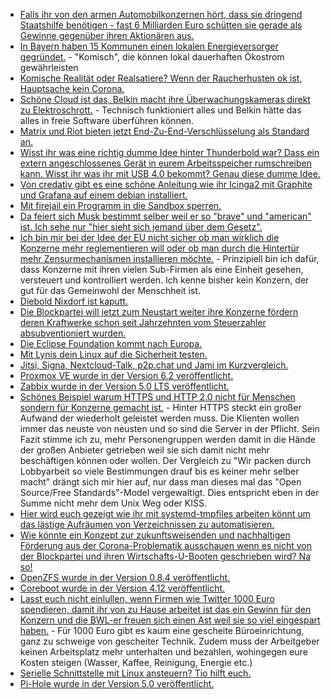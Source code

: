 * [Falls ihr von den armen Automobilkonzernen hört, dass sie dringend Staatshilfe benötigen - fast 6 Milliarden Euro schütten sie gerade als Gewinne gegenüber ihren Aktionären aus.](https://www.sonnenseite.com/de/wirtschaft/keine-staatshilfen-fr-dividenden-zahlende-konzerne.html)
* [In Bayern haben 15 Kommunen einen lokalen Energieversorger gegründet.](https://www.sonnenseite.com/de/energie/15-kommunen-in-oberbayern-grnden-gemeinsamen-energieversorger17964.html) - "Komisch", die können lokal dauerhaften Ökostrom gewährleisten
* [Komische Realität oder Realsatiere? Wenn der Raucherhusten ok ist, Hauptsache kein Corona.](https://tuxproject.de/blog/2020/05/motork-static-minigolf-statt-geisterball/)
* [Schöne Cloud ist das, Belkin macht ihre Überwachungskameras direkt zu Elektroschrott.](https://www.golem.de/news/smart-home-belkin-macht-ueberwachungskameras-zu-elektroschrott-2005-148377.html) - Technisch funktioniert alles und Belkin hätte das alles in freie Software überführen können.
* [Matrix und Riot bieten jetzt End-Zu-End-Verschlüsselung als Standard an.](https://www.golem.de/news/messenger-matrix-und-riot-machen-e2e-verschluesselung-zum-standard-2005-148380.html)
* [Wisst ihr was eine richtig dumme Idee hinter Thunderbold war? Dass ein extern angeschlossenes Gerät in eurem Arbeitsspeicher rumschreiben kann. Wisst ihr was ihr mit USB 4.0 bekommt? Genau diese dumme Idee.](https://www.golem.de/news/thunderspy-nicht-patchbare-sicherheitsluecken-in-thunderbolt-2005-148387.html)
* [Von credativ gibt es eine schöne Anleitung wie ihr Icinga2 mit Graphite und Grafana auf einem debian installiert.](https://www.credativ.de/blog/howtos/howto-icinga2-mit-graphite-und-grafana-unter-debian/)
* [Mit firejail ein Programm in die Sandbox sperren.](https://www.kuketz-blog.de/firejail-linux-haerten-teil4/)
* [Da feiert sich Musk bestimmt selber weil er so "brave" und "american" ist. Ich sehe nur "hier sieht sich jemand über dem Gesetz".](https://www.golem.de/news/elon-musk-tesla-fabrik-startet-unter-missachtung-der-anordnungen-2005-148400.html)
* [Ich bin mir bei der Idee der EU nicht sicher ob man wirklich die Konzerne mehr reglementieren will oder ob man durch die Hintertür mehr Zensurmechanismen installieren möchte.](https://www.golem.de/news/digitale-dienste-gesetz-chancen-fuer-die-kleinen-kontrolle-fuer-die-grossen-2005-148396.html) - Prinzipiell bin ich dafür, dass Konzerne mit ihren vielen Sub-Firmen als eine Einheit gesehen, versteuert und kontrolliert werden. Ich kenne bisher kein Konzern, der gut für das Gemeinwohl der Menschheit ist.
* [Diebold Nixdorf ist kaputt.](https://krebsonsecurity.com/2020/05/ransomware-hit-atm-giant-diebold-nixdorf/)
* [Die Blockpartei will jetzt zum Neustart weiter ihre Konzerne fördern deren Kraftwerke schon seit Jahrzehnten vom Steuerzahler absubventioniert wurden.](https://www.sonnenseite.com/de/politik/positionspapier-zum-klimaschutz-unionsfraktion-will-zurck-zum-markt.html)
* [Die Eclipse Foundation kommt nach Europa.](https://www.golem.de/news/open-source-eclipse-foundation-verlegt-hauptsitz-nach-europa-2005-148413.html)
* [Mit Lynis dein Linux auf die Sicherheit testen.](https://opensource.com/article/20/5/linux-security-lynis)
* [Jitsi, Signa, Nextcloud-Talk, p2p.chat und Jami im Kurzvergleich.](https://opensource.com/article/20/5/open-source-video-conferencing)
* [Proxmox VE wurde in der Version 6.2 veröffentlicht.](https://www.phoronix.com/scan.php?page=news_item&px=Proxmox-VE-6.2-Released)
* [Zabbix wurde in der Version 5.0 LTS veröffentlicht.](https://www.zabbix.com/whats_new_5_0)
* [Schönes Beispiel warum HTTPS und HTTP 2.0 nicht für Menschen sondern für Konzerne gemacht ist.](https://utcc.utoronto.ca/~cks/space/blog/web/HTTPSNoOldServers) - Hinter HTTPS steckt ein großer Aufwand der wiederholt geleistet werden muss. Die Klienten wollen immer das neuste von neusten und so sind die Server in der Pflicht. Sein Fazit stimme ich zu, mehr Personengruppen werden damit in die Hände der großen Anbieter getrieben weil sie sich damit nicht mehr beschäftigen können oder wollen. Der Vergleich zu "Wir packen durch Lobbyarbeit so viele Bestimmungen drauf bis es keiner mehr selber macht" drängt sich mir hier auf, nur dass man dieses mal das "Open Source/Free Standards"-Model vergewaltigt. Dies entspricht eben in der Summe nicht mehr dem Unix Weg oder KISS.
* [Hier wird euch gezeigt wie ihr mit systemd-tmpfiles arbeiten könnt um das lästige Aufräumen von Verzeichnissen zu automatisieren.](https://www.putorius.net/systemd-tmpfiles.html)
* [Wie könnte ein Konzept zur zukunftsweisenden und nachhaltigen Förderung aus der Corona-Problematik ausschauen wenn es nicht von der Blockpartei und ihren Wirtschafts-U-Booten geschrieben wird? Na so!](https://www.sonnenseite.com/de/wirtschaft/konzept-fr-nachhaltiges-investitionsprogramm-gegen-die-corona-rezession.html)
* [OpenZFS wurde in der Version 0.8.4 veröffentlicht.](https://github.com/openzfs/zfs/releases/tag/zfs-0.8.4)
* [Coreboot wurde in der Version 4.12 veröffentlicht.](https://www.phoronix.com/scan.php?page=news_item&px=Coreboot-4.12-Released)
* [Lasst euch nicht einlullen, wenn Firmen wie Twitter 1000 Euro spendieren, damit ihr von zu Hause arbeitet ist das ein Gewinn für den Konzern und die BWL-er freuen sich einen Ast weil sie so viel eingespart haben.](https://www.golem.de/news/twitter-mitarbeiter-duerfen-dauerhaft-von-zuhause-aus-arbeiten-2005-148436.html) - Für 1000 Euro gibt es kaum eine gescheite Büroeinrichtung, ganz zu schweige von gescheiter Technik. Zudem muss der Arbeitgeber keinen Arbeitsplatz mehr unterhalten und bezahlen, wohingegen eure Kosten steigen (Wasser, Kaffee, Reinigung, Energie etc.)
* [Serielle Schnittstelle mit Linux ansteuern? Tio hilft euch.](https://opensource.com/article/20/5/tio-linux)
* [Pi-Hole wurde in der Version 5.0 veröffentlicht.](https://www.pro-linux.de/news/1/28011/pi-hole-50-erschienen.html)
